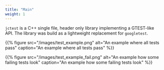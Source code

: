 ```yaml
---
title: "Main"
weight: 1
---
```


`jctest` is a C++ single file, header only library implementing a GTEST-like API.
The library was build as a lightweight replacement for `googletest`.

{{% figure
    src="/images/test_example.png"
    alt="An example where all tests pass"
    caption="An example where all tests pass"
%}}


{{% figure
    src="/images/test_example_fail.png"
    alt="An example how some failing tests look"
    caption="An example how some failing tests look"
%}}


